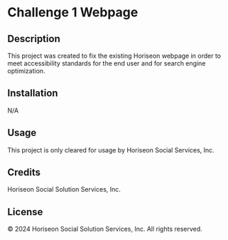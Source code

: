 # Challenge 1 Webpage

## Description

This project was created to fix the existing Horiseon webpage in order to meet accessibility standards for the end user and for search engine optimization.

## Installation

N/A

## Usage

This project is only cleared for usage by Horiseon Social Services, Inc. 

## Credits

Horiseon Social Solution Services, Inc.

## License

© 2024 Horiseon Social Solution Services, Inc. All rights reserved.
